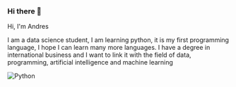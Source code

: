 ### Hi there 👋


Hi, I'm Andres

I am a data science student, I am learning python, it is my first programming language, I hope I can learn many more languages.
I have a degree in international business and I want to link it with the field of data, programming, artificial intelligence and machine learning

![Python](https://www.python.org/static/community_logos/python-powered-h-50x65.png "Python") 
